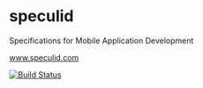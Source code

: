 speculid
========

Specifications for Mobile Application Development

www.speculid.com

[![Build Status](https://travis-ci.org/brightdigit/speculid.svg)](https://travis-ci.org/brightdigit/speculid)
